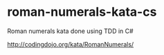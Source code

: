 # roman-numerals-kata-cs
Roman numerals kata done using TDD in C#

http://codingdojo.org/kata/RomanNumerals/
